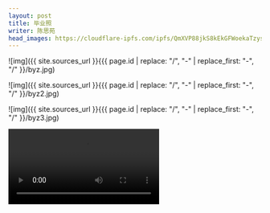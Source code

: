 ```yaml
---
layout: post
title: 毕业照
writer: 陈思苑
head_images: https://cloudflare-ipfs.com/ipfs/QmXVP88jkS8kEkGFWoekaTzys7jfnf9RMwdDcXfXENNp1B/2019-11-21-yun-dong-hui/01.jpg
---
```


![img]({{ site.sources_url }}{{{ page.id | replace: "/", "-" | replace_first: "-", "/" }}/byz.jpg)

![img]({{ site.sources_url }}{{{ page.id | replace: "/", "-" | replace_first: "-", "/" }}/byz2.jpg)

![img]({{ site.sources_url }}{{{ page.id | replace: "/", "-" | replace_first: "-", "/" }}/byz3.jpg)

<video class="container" controls="controls">
        <source src="{{ site.ipfs_video }}{{{ page.id | replace: "/", "-" | replace_first: "-", "/" }}/by.mp4"/>
</video>